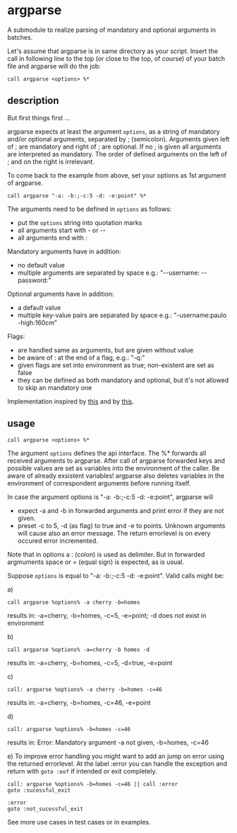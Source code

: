 # argparse

A submodule to realize parsing of mandatory and optional arguments in batches.

Let's assume that argparse is in same directory as your script. Insert the call in following line to the top (or close to the top, of course) of your batch file and argparse will do the job:

```batch
call argparse <options> %*
```

## description

But first things first ...

argparse expects at least the argument `options`, as a string of mandatory and/or optional arguments, separated by ; (semicolon). Arguments given left of ; are mandatory and right of ; are optional. If no ; is given all arguments are interpreted as mandatory. The order of defined arguments on the left of ; and on the right is irrelevant.

To come back to the example from above, set your options as 1st argument of argparse.
```batch
call argparse "-a: -b:;-c:5 -d: -e:point" %*
```

The arguments need to be defined in `options` as follows:
- put the `options` string into quotation marks
- all arguments start with - or --
- all arguments end with :

Mandatory arguments have in addition:
- no default value
- multiple arguments are separated by space
e.g.: "--username: --password:"

Optional arguments have in addition:
- a default value
- multiple key-value pairs are separated by space
e.g.: "-username:paulo -high:160cm"

Flags:
- are handled same as arguments, but are given without value
- be aware of : at the end of a flag, e.g.: "-q:"
- given flags are set into environment as true; non-existent are set as false
- they can be defined as both mandatory and optional, but it's not allowed to skip an mandatory one

Implementation inspired by [this](https://stackoverflow.com/questions/3973824/windows-bat-file-optional-argument-parsing/8162578#8162578) and by [this](https://stackoverflow.com/questions/55523387/local-variable-and-return-value-of-function-in-windows-batch).

## usage

```batch
call argparse <options> %*
```

The argument `options` defines the api interface. The %* forwards
all received arguments to argparse. After call of argparse
forwarded keys and possible values are set as variables into the 
environment of the caller. Be aware of already exsistent variables!
argparse also deletes variables in the environment of correspondent
arguments before running itself.

In case the argument options is "-a: -b:;-c:5 -d: -e:point", argparse will
- expect -a and -b in forwarded arguments and print error if they are not given.
- preset -c to 5, -d (as flag) to true and -e to points.
Unknown arguments will cause also an error message. The return errorlevel
is on every occured error incremented.

Note that in options a : (colon) is used as delimiter.
But in forwarded argmuments space or = (equal sign) is expected, as is usual.

Suppose `options` is equal to "-a: -b:;-c:5 -d: -e:point".
Valid calls might be:

a)
```batch
call argparse %options% -a cherry -b=homes
```
results in: -a=cherry, -b=homes, -c=5, -e=point; -d does not exist in environment

b)
```batch
call argparse %options% -a=cherry -b homes -d
```
results in: -a=cherry, -b=homes, -c=5, -d=true, -e=point

c)
```batch
call: argparse %options% -a cherry -b=homes -c=46
```
results in: -a=cherry, -b=homes, -c=46, -e=point

d)
```batch
call: argparse %options% -b=homes -c=46
```
results in: Error: Mandatory argument -a not given, -b=homes, -c=46

e)
To improve error handling you might want to add an jump on error using the
returned errorlevel. At the label :error you can handle the exception and return with ``goto :eof`` if intended or exit completely.
```batch
call: argparse %options% -b=homes -c=46 || call :error
goto :sucessful_exit

:error
goto :not_sucessful_exit
```

See more use cases in test cases or in examples.
